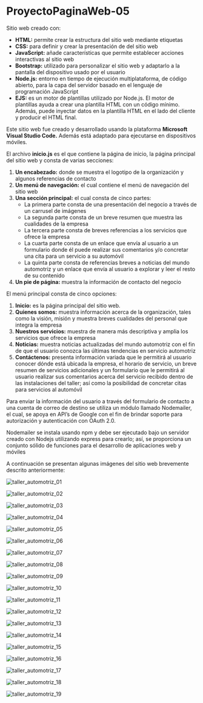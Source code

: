 # ProyectoPaginaWeb-05

Sitio web creado con:
- **HTML:** permite crear la estructura del sitio web mediante etiquetas
- **CSS:** para definir y crear la presentación de del sitio web
- **JavaScript:** añade características que permite establecer acciones interactivas al sitio web
- **Bootstrap:** utilizado para personalizar el sitio web y adaptarlo a la pantalla del dispositivo usado por el usuario
- **Node.js:**  entorno en tiempo de ejecución multiplataforma, de código abierto, para la capa del servidor basado en el lenguaje de programación JavaScript
- **EJS:** es un motor de plantillas utilizado por Node.js. El motor de plantillas ayuda a crear una plantilla HTML con un código mínimo. Además, puede inyectar datos en la plantilla HTML en el lado del cliente y producir el HTML final.

Este sitio web fue creado y desarrollado usando la plataforma **Microsoft Visual Studio Code.** Además está adaptado para ejecutarse en dispositivos móviles.

El archivo **inicio.js** es el que contiene la página de inicio, la página principal del sitio web y consta de varias secciones:
1. **Un encabezado:** donde se muestra el logotipo de la organización y algunos referencias de contacto
2. **Un menú de navegación:** el cual contiene el menú de navegación del sitio web
3. **Una sección principal:** el cual consta de cinco partes:
     -	La primera parte consta de una presentación del negocio a través de un carrusel de imágenes
     -	La segunda parte consta de un breve resumen que muestra las cualidades de la empresa
     -	La tercera parte consta de breves referencias a los servicios que ofrece la empresa
     -	La cuarta parte consta de un enlace que envía al usuario a un formulario donde él puede realizar sus comentarios y/o concretar una cita para un servicio a             su automóvil
     -	La quinta parte consta de referencias breves a noticias del mundo automotriz y un enlace que envía al usuario a explorar y leer el resto de su contenido
4. **Un pie de página:** muestra la información de contacto del negocio

El menú principal consta de cinco opciones:
1. **Inicio:** es la página principal del sitio web.
2. **Quienes somos:** muestra información acerca de la organización, tales como la visión, misión y muestra breves cualidades del personal que integra la empresa
3. **Nuestros servicios:** muestra de manera más descriptiva y amplia los servicios que ofrece la empresa
4. **Noticias:** muestra noticias actualizadas del mundo automotriz con el fin de que el usuario conozca las últimas tendencias en servicio automotriz
5. **Contáctenos:** presenta información variada que le permitirá al usuario conocer dónde está ubicada la empresa, el horario de servicio, un breve resumen de servicios adicionales y un formulario que le permitirá al usuario realizar sus comentarios acerca del servicio recibido dentro de las instalaciones del taller; así como la posibilidad de concretar citas para servicios al automóvil

Para enviar la información del usuario a través del formulario de contacto a una cuenta de correo de destino se utiliza un módulo llamado Nodemailer, el cual, se apoya en API’s de Google con el fin de brindar soporte para autorización y autenticación con OAuth 2.0.

Nodemailer se instala usando npm y debe ser ejecutado bajo un servidor creado con Nodejs utilizando express para crearlo; así, se proporciona un conjunto sólido de funciones para el desarrollo de aplicaciones web y móviles

A continuación se presentan algunas imágenes del sitio web brevemente descrito anteriormente:

![taller_automotriz_01](https://user-images.githubusercontent.com/98922137/184034016-2c3be4a2-1a79-4a73-bca9-31c4d0d5b573.jpg)

![taller_automotriz_02](https://user-images.githubusercontent.com/98922137/184034026-961eeb54-b36f-4a75-9895-88849ae16090.jpg)

![taller_automotriz_03](https://user-images.githubusercontent.com/98922137/184034029-93d20d0f-ac04-4c3d-99a7-3f47c8ed3144.jpg)

![taller_automotriz_04](https://user-images.githubusercontent.com/98922137/184034034-db63eb59-3049-4438-a714-8e0ed9ad9bbc.jpg)

![taller_automotriz_05](https://user-images.githubusercontent.com/98922137/184034038-61423405-3b62-41e8-a4e1-6af127787ee9.jpg)

![taller_automotriz_06](https://user-images.githubusercontent.com/98922137/184036600-94dd70ef-b339-4c3f-867c-3b24501c87ec.jpg)

![taller_automotriz_07](https://user-images.githubusercontent.com/98922137/184036608-66b048e1-9ddc-46f2-b0c2-40c298d0cf61.jpg)

![taller_automotriz_08](https://user-images.githubusercontent.com/98922137/184036612-c5284626-85fa-4787-9239-0d8155998440.jpg)

![taller_automotriz_09](https://user-images.githubusercontent.com/98922137/184036616-af15d47b-8be9-4b71-9c73-5b729110b159.jpg)

![taller_automotriz_10](https://user-images.githubusercontent.com/98922137/184036622-19b00d30-ceac-4876-b41c-bc375b8ed76c.jpg)

![taller_automotriz_11](https://user-images.githubusercontent.com/98922137/184038045-ce654620-9005-4675-aa70-69d0fb0a336e.jpg)

![taller_automotriz_12](https://user-images.githubusercontent.com/98922137/184038047-0d19432d-83d1-462b-896a-7c1650cbf33f.jpg)

![taller_automotriz_13](https://user-images.githubusercontent.com/98922137/184038049-89814e41-18cf-404e-ac9e-d4a5aa369b62.jpg)

![taller_automotriz_14](https://user-images.githubusercontent.com/98922137/184038051-09991f7d-bb65-4985-8f08-cfb8bebf4abb.jpg)

![taller_automotriz_15](https://user-images.githubusercontent.com/98922137/184038053-cef45950-4292-4b33-8b90-e4a9597e2b4a.jpg)

![taller_automotriz_16](https://user-images.githubusercontent.com/98922137/184038189-3eefab22-2c8a-4a0f-ae75-a1bc184b01a1.jpg)

![taller_automotriz_17](https://user-images.githubusercontent.com/98922137/184038190-e24f3eae-95c9-413a-97b7-be9df65b2ae5.jpg)

![taller_automotriz_18](https://user-images.githubusercontent.com/98922137/184038191-2026a399-4f2f-4099-ac94-bddb37a7734e.jpg)

![taller_automotriz_19](https://user-images.githubusercontent.com/98922137/184038194-aa5bdc9a-2253-4d7f-b333-1531452863b0.jpg)

